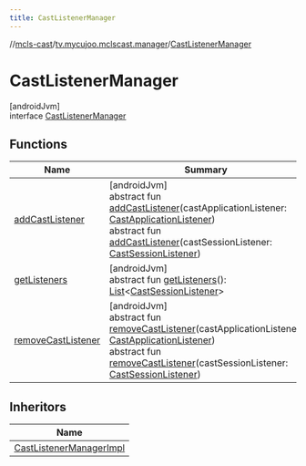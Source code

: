 ```yaml
---
title: CastListenerManager
---
```

//[mcls-cast](../../../index.html)/[tv.mycujoo.mclscast.manager](../index.html)/[CastListenerManager](index.html)



# CastListenerManager



[androidJvm]\
interface [CastListenerManager](index.html)



## Functions


| Name | Summary |
|---|---|
| [addCastListener](add-cast-listener.html) | [androidJvm]<br>abstract fun [addCastListener](add-cast-listener.html)(castApplicationListener: [CastApplicationListener](../-cast-application-listener/index.html))<br>abstract fun [addCastListener](add-cast-listener.html)(castSessionListener: [CastSessionListener](../-cast-session-listener/index.html)) |
| [getListeners](get-listeners.html) | [androidJvm]<br>abstract fun [getListeners](get-listeners.html)(): [List](https://kotlinlang.org/api/latest/jvm/stdlib/kotlin.collections/-list/index.html)&lt;[CastSessionListener](../-cast-session-listener/index.html)&gt; |
| [removeCastListener](remove-cast-listener.html) | [androidJvm]<br>abstract fun [removeCastListener](remove-cast-listener.html)(castApplicationListener: [CastApplicationListener](../-cast-application-listener/index.html))<br>abstract fun [removeCastListener](remove-cast-listener.html)(castSessionListener: [CastSessionListener](../-cast-session-listener/index.html)) |


## Inheritors


| Name |
|---|
| [CastListenerManagerImpl](../-cast-listener-manager-impl/index.html) |

